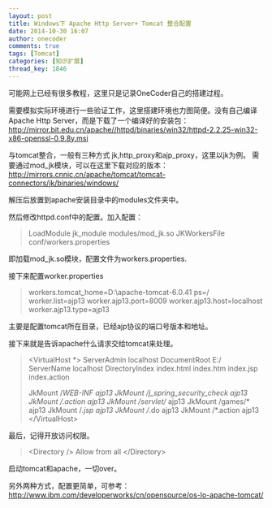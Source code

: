 ```yaml
---
layout: post
title: Windows下 Apache Http Server+ Tomcat 整合配置
date: 2014-10-30 16:07
author: onecoder
comments: true
tags: [Tomcat]
categories: [知识扩展]
thread_key: 1846
---
```

可能网上已经有很多教程，这里只是记录OneCoder自己的搭建过程。

需要模拟实际环境进行一些验证工作，这里搭建环境也力图简便。没有自己编译Apache Http Server，而是下载了一个编译好的安装包：
<a href="http://mirror.bit.edu.cn/apache//httpd/binaries/win32/httpd-2.2.25-win32-x86-openssl-0.9.8y.msi">http://mirror.bit.edu.cn/apache//httpd/binaries/win32/httpd-2.2.25-win32-x86-openssl-0.9.8y.msi</a>

与tomcat整合，一般有三种方式 jk,http_proxy和ajp_proxy，这里以jk为例。
需要通过mod_jk模块，可以在这里下载对应的版本：
<a href="http://mirrors.cnnic.cn/apache/tomcat/tomcat-connectors/jk/binaries/windows/">http://mirrors.cnnic.cn/apache/tomcat/tomcat-connectors/jk/binaries/windows/</a>

解压后放置到apache安装目录中的modules文件夹中。

然后修改httpd.conf中的配置。加入配置：
<blockquote>LoadModule jk_module modules/mod_jk.so
JKWorkersFile conf/workers.properties</blockquote>
即加载mod_jk.so模块，配置文件为workers.properties.

接下来配置worker.properties
<blockquote>workers.tomcat_home=D:\apache-tomcat-6.0.41
ps=/
worker.list=ajp13
worker.ajp13.port=8009
worker.ajp13.host=localhost
worker.ajp13.type=ajp13</blockquote>
主要是配置tomcat所在目录，已经ajp协议的端口号版本和地址。

接下来就是告诉apache什么请求交给tomcat来处理。
<blockquote>&lt;VirtualHost *&gt;
ServerAdmin localhost
DocumentRoot E:/
ServerName localhost
DirectoryIndex index.html index.htm index.jsp index.action

JkMount /*WEB-INF ajp13
JkMount /*j_spring_security_check ajp13
JkMount /*.action ajp13
JkMount /servlet/* ajp13
JkMount /games/* ajp13
JkMount /*.jsp ajp13
JkMount /*.do ajp13
JkMount /*.action ajp13
&lt;/VirtualHost&gt;</blockquote>
最后，记得开放访问权限。
<blockquote>&lt;Directory /&gt;
Allow from all
&lt;/Directory&gt;</blockquote>
启动tomcat和apache，一切over。

另外两种方式，配置更简单，可参考：
http://www.ibm.com/developerworks/cn/opensource/os-lo-apache-tomcat/
